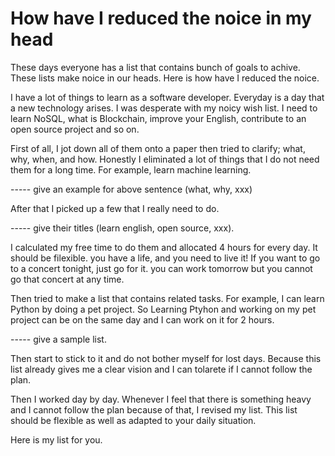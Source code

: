 # How have I reduced the noice in my head

These days everyone has a list that contains bunch of goals to achive. These lists make noice in our heads. Here is how have I reduced the noice.

I have a lot of things to learn as a software developer. Everyday is a day that a new technology arises.
I was desperate with my noicy wish list. I need to learn NoSQL, what is Blockchain, improve your English, contribute to an open source project and so on.

First of all, I jot down all of them onto a paper then tried to clarify; what, why, when, and how.
Honestly I eliminated a lot of things that I do not need them for a long time. For example, learn machine learning.

----- give an example for above sentence (what, why, xxx)

After that I picked up a few that I really need to do.

----- give their titles (learn english, open source, xxx).

I calculated my free time to do them and allocated 4 hours for every day. It should be filexible. you have a life, and you need to live it! If you want to go to a concert tonight, just go for it. you can work tomorrow but you cannot go that concert at any time.

Then tried to make a list that contains related tasks. For example, I can learn Python by doing a pet project. So Learning Ptyhon and working on my pet project can be on the same day and I can work on it for 2 hours.

----- give a sample list.

Then start to stick to it and do not bother myself for lost days. Because this list already gives me a clear vision and I can tolarete if I cannot follow the plan.

Then I worked day by day. Whenever I feel that there is something heavy and I cannot follow the plan because of that, I revised my list.
This list should be flexible as well as adapted to your daily situation.

Here is my list for you.